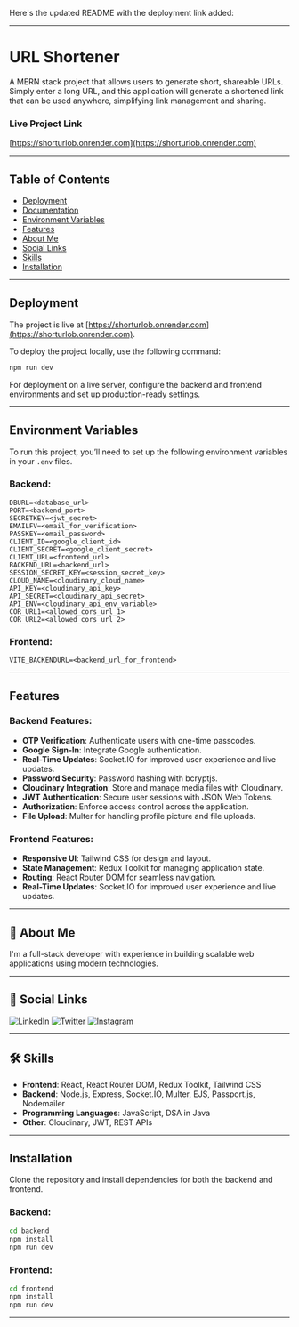 Here's the updated README with the deployment link added:

---

# URL Shortener

A MERN stack project that allows users to generate short, shareable URLs. Simply enter a long URL, and this application will generate a shortened link that can be used anywhere, simplifying link management and sharing.

### Live Project Link
[https://shorturlob.onrender.com](https://shorturlob.onrender.com)

---

## Table of Contents
- [Deployment](#deployment)
- [Documentation](#documentation)
- [Environment Variables](#environment-variables)
- [Features](#features)
- [About Me](#about-me)
- [Social Links](#-social-links)
- [Skills](#-skills)
- [Installation](#installation)

---

## Deployment

The project is live at [https://shorturlob.onrender.com](https://shorturlob.onrender.com).

To deploy the project locally, use the following command:

```bash
npm run dev
```

For deployment on a live server, configure the backend and frontend environments and set up production-ready settings.

---

## Environment Variables

To run this project, you’ll need to set up the following environment variables in your `.env` files.

### Backend:
```plaintext
DBURL=<database_url>
PORT=<backend_port>
SECRETKEY=<jwt_secret>
EMAILFV=<email_for_verification>
PASSKEY=<email_password>
CLIENT_ID=<google_client_id>
CLIENT_SECRET=<google_client_secret>
CLIENT_URL=<frontend_url>
BACKEND_URL=<backend_url>
SESSION_SECRET_KEY=<session_secret_key>
CLOUD_NAME=<cloudinary_cloud_name>
API_KEY=<cloudinary_api_key>
API_SECRET=<cloudinary_api_secret>
API_ENV=<cloudinary_api_env_variable>
COR_URL1=<allowed_cors_url_1>
COR_URL2=<allowed_cors_url_2>
```

### Frontend:
```plaintext
VITE_BACKENDURL=<backend_url_for_frontend>
```

---

## Features

### Backend Features:
- **OTP Verification**: Authenticate users with one-time passcodes.
- **Google Sign-In**: Integrate Google authentication.
- **Real-Time Updates**: Socket.IO for improved user experience and live updates.
- **Password Security**: Password hashing with bcryptjs.
- **Cloudinary Integration**: Store and manage media files with Cloudinary.
- **JWT Authentication**: Secure user sessions with JSON Web Tokens.
- **Authorization**: Enforce access control across the application.
- **File Upload**: Multer for handling profile picture and file uploads.

### Frontend Features:
- **Responsive UI**: Tailwind CSS for design and layout.
- **State Management**: Redux Toolkit for managing application state.
- **Routing**: React Router DOM for seamless navigation.
- **Real-Time Updates**: Socket.IO for improved user experience and live updates.

---

## 🚀 About Me
I'm a full-stack developer with experience in building scalable web applications using modern technologies.

---

## 🔗 Social Links

[![LinkedIn](https://img.shields.io/badge/linkedin-0A66C2?style=for-the-badge&logo=linkedin&logoColor=white)](https://www.linkedin.com/in/om-bhut-ab93972b9?utm_source=share&utm_campaign=share_via&utm_content=profile&utm_medium=android_app)
[![Twitter](https://img.shields.io/badge/twitter-1DA1F2?style=for-the-badge&logo=twitter&logoColor=white)](https://x.com/Om_Bhut1725?t=togZO9AIn7UQTJyuj1sDog&s=08)
[![Instagram](https://img.shields.io/badge/instagram-E4405F?style=for-the-badge&logo=instagram&logoColor=white)](https://www.instagram.com/reactivcoderz/profilecard/?igsh=MWp5MHNnNDBkNWtoNw==)

---

## 🛠 Skills
- **Frontend**: React, React Router DOM, Redux Toolkit, Tailwind CSS
- **Backend**: Node.js, Express, Socket.IO, Multer, EJS, Passport.js, Nodemailer
- **Programming Languages**: JavaScript, DSA in Java
- **Other**: Cloudinary, JWT, REST APIs

---

## Installation

Clone the repository and install dependencies for both the backend and frontend.

### Backend:
```bash
cd backend
npm install
npm run dev
```

### Frontend:
```bash
cd frontend
npm install
npm run dev
```

---
